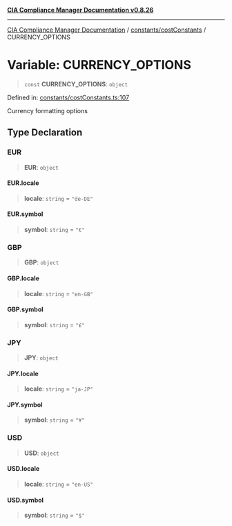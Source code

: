 [**CIA Compliance Manager Documentation v0.8.26**](../../../README.md)

***

[CIA Compliance Manager Documentation](../../../modules.md) / [constants/costConstants](../README.md) / CURRENCY\_OPTIONS

# Variable: CURRENCY\_OPTIONS

> `const` **CURRENCY\_OPTIONS**: `object`

Defined in: [constants/costConstants.ts:107](https://github.com/Hack23/cia-compliance-manager/blob/168f1311621722afef33b264085d8ac99d4a3213/src/constants/costConstants.ts#L107)

Currency formatting options

## Type Declaration

### EUR

> **EUR**: `object`

#### EUR.locale

> **locale**: `string` = `"de-DE"`

#### EUR.symbol

> **symbol**: `string` = `"€"`

### GBP

> **GBP**: `object`

#### GBP.locale

> **locale**: `string` = `"en-GB"`

#### GBP.symbol

> **symbol**: `string` = `"£"`

### JPY

> **JPY**: `object`

#### JPY.locale

> **locale**: `string` = `"ja-JP"`

#### JPY.symbol

> **symbol**: `string` = `"¥"`

### USD

> **USD**: `object`

#### USD.locale

> **locale**: `string` = `"en-US"`

#### USD.symbol

> **symbol**: `string` = `"$"`

